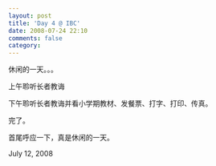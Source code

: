 ```yaml
---
layout: post
title: 'Day 4 @ IBC'
date: 2008-07-24 22:10
comments: false
category: 
---
```

    

休闲的一天。。。

上午聆听长者教诲

下午聆听长者教诲并看小学期教材、发餐票、打字、打印、传真。

完了。

首尾呼应一下，真是休闲的一天。

July 12, 2008
